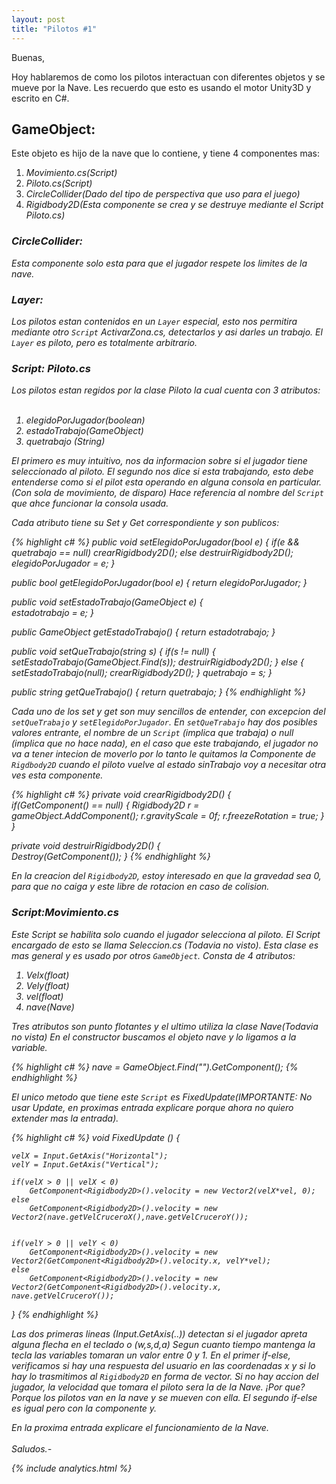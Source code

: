 ```yaml
---
layout: post
title: "Pilotos #1"
---
```


Buenas,

Hoy hablaremos de como los pilotos interactuan con diferentes objetos y se mueve por la Nave.
Les recuerdo que esto es usando el motor Unity3D y escrito en C#.


<h2>GameObject:</h2>

Este objeto es hijo de la nave que lo contiene, y tiene 4 componentes mas:

1. <em>Movimiento.cs(Script)</em><br>
2. <em>Piloto.cs(Script)</em><br>
3. <em>CircleCollider(Dado del tipo de perspectiva que uso para el juego)</em><br>
4. <em>Rigidbody2D(Esta componente se crea y se destruye mediante el Script Piloto.cs)<em><br>

<h3>CircleCollider:</h3>

Esta componente solo esta para que el jugador respete los limites de la nave.

<h3>Layer:</h3>

Los pilotos estan contenidos en un `Layer` especial, esto nos permitira mediante otro `Script`
ActivarZona.cs, detectarlos y asi darles un trabajo.
El `Layer` es piloto, pero es totalmente arbitrario.

<h3>Script: Piloto.cs</h3>

Los pilotos estan regidos por la clase Piloto la cual cuenta con 3 atributos:<br>
<br>
1. <em>elegidoPorJugador(boolean)</em><br>
2. <em>estadoTrabajo(GameObject)</em><br>
3. <em>quetrabajo (String)</em><br>

El primero es muy intuitivo, nos da informacion sobre si el jugador tiene seleccionado al piloto.
El segundo nos dice si esta trabajando, esto debe entenderse como si el pilot
esta operando en alguna
consola en particular. (Con sola de movimiento, de disparo)
Hace referencia al nombre del `Script` que ahce funcionar la consola usada.

Cada atributo tiene su Set y Get correspondiente y son publicos:

{% highlight c# %}
public void setElegidoPorJugador(bool e) {
	if(e && quetrabajo == null)
		crearRigidbody2D();
	else
		destruirRigidbody2D();
	elegidoPorJugador = e;
}

public bool getElegidoPorJugador(bool e) {
	return elegidoPorJugador;
}

public void setEstadoTrabajo(GameObject e) {		
	estadotrabajo = e;
}

public GameObject getEstadoTrabajo() {
	return estadotrabajo;
}

public void setQueTrabajo(string s) {
	if(s != null) {
		setEstadoTrabajo(GameObject.Find(s));
		destruirRigidbody2D();
	}
	else {
		setEstadoTrabajo(null);
		crearRigidbody2D();
	}
	quetrabajo = s;
}

public string getQueTrabajo() {
	return quetrabajo;
}
{% endhighlight %}

Cada uno de los set y get son muy sencillos de entender, con excepcion del `setQueTrabajo` y `setElegidoPorJugador`.
En `setQueTrabajo` hay dos posibles valores entrante, el nombre de un `Script` (implica que trabaja)	o
null (implica que no hace nada), en el caso que este trabajando, el jugador no va a tener intecion de moverlo
por lo tanto le quitamos la Componente de `Rigdbody2D` cuando el piloto vuelve al estado sinTrabajo voy a necesitar otra
ves esta componente.

{% highlight c# %}
private void crearRigidbody2D() {		
	if(GetComponent<Rigidbody2D>() == null) {
		Rigidbody2D r = gameObject.AddComponent<Rigidbody2D>();
		r.gravityScale = 0f;
		r.freezeRotation = true;
	}		
}

private void destruirRigidbody2D() {		
	Destroy(GetComponent<Rigidbody2D>());
}
{% endhighlight %}

En la creacion del `Rigidbody2D`, estoy interesado en que la gravedad sea 0, para que no caiga y este
libre de rotacion en caso de colision.

<h3>Script:Movimiento.cs</h3>

Este Script se habilita solo cuando el jugador selecciona al piloto. El Script encargado de esto
se llama Seleccion.cs (Todavia no visto).
Esta clase es mas general y es usado por otros `GameObject`.
Consta de 4 atributos:

1. <em>Velx(float)</em><br>
2. <em>Vely(float)</em><br>
3. <em>vel(float)</em><br>
4. <em>nave(Nave)</em><br>

Tres atributos son punto flotantes y el ultimo utiliza la clase Nave(Todavia no vista)
En el constructor buscamos el objeto nave y lo ligamos a la variable.

{% highlight c# %}
	nave = GameObject.Find("<Nombre del objeto>").GetComponent<Nave>();
{% endhighlight %}

El unico metodo que tiene este `Script` es FixedUpdate(IMPORTANTE: No usar Update, en proximas entrada explicare porque
ahora no quiero extender mas la entrada).

{% highlight c# %}
void FixedUpdate () {

	velX = Input.GetAxis("Horizontal");
	velY = Input.GetAxis("Vertical");

	if(velX > 0 || velX < 0)
		GetComponent<Rigidbody2D>().velocity = new Vector2(velX*vel, 0);		
	else
		GetComponent<Rigidbody2D>().velocity = new Vector2(nave.getVelCruceroX(),nave.getVelCruceroY());


	if(velY > 0 || velY < 0)
		GetComponent<Rigidbody2D>().velocity = new Vector2(GetComponent<Rigidbody2D>().velocity.x, velY*vel);		
	else
		GetComponent<Rigidbody2D>().velocity = new Vector2(GetComponent<Rigidbody2D>().velocity.x, nave.getVelCruceroY());

}
{% endhighlight %}

Las dos primeras lineas (Input.GetAxis(..)) detectan si el jugador apreta alguna flecha en el teclado o (w,s,d,a)
Segun cuanto tiempo mantenga la tecla las variables tomaran un valor entre 0 y 1.
En el primer if-else, verificamos si hay una respuesta del usuario en las coordenadas x y si lo hay lo trasmitimos
al `Rigidbody2D` en forma de vector.
Si no hay accion del jugador, la velocidad que tomara el piloto sera la de la Nave. ¡Por que? Porque los pilotos
van en la nave y se mueven con ella.
El segundo if-else es igual pero con la componente y.

En la proxima entrada explicare el funcionamiento de la Nave.<br><br>
Saludos.-

{% include analytics.html %}
